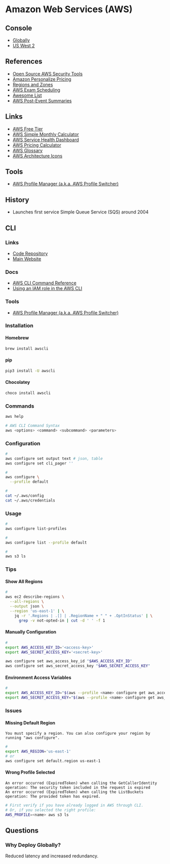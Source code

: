# Amazon Web Services (AWS)

<!--
https://app.pluralsight.com/roleiq/roles/7650da31-d0c8-44a5-997f-5904774ff72c

https://youtube.com/watch?v=xCc9xk8LPTo
https://youtube.com/watch?v=YKT9bWvy_PI

ACKQueue

https://linkedin.com/learning/paths/prepare-for-the-aws-certified-cloud-practitioner-exam
https://linkedin.com/learning/paths/become-an-aws-data-and-devops-specialist
https://linkedin.com/learning/paths/prepare-for-aws-devops-engineer-professional-certification
https://linkedin.com/learning/paths/prepare-for-aws-sysops-administrator-certification

https://app.pluralsight.com/search/?q=aws%20certified&type=path&m_sort=relevance&query_id=4364f4ab-a8d6-4533-9340-582d9d55d691&source=user_typed

https://app.pluralsight.com/library/courses/aws-system-admin-fundamentals/table-of-contents

https://linkedin.com/learning/aws-essential-training-for-developers/what-is-the-best-way-to-use-aws

https://linkedin.com/learning/aws-administration-security-fundamentals/fundamentals-of-aws-security

https://linkedin.com/learning/aws-deploying-and-provisioning/aws-deploying-and-provisioning
https://linkedin.com/learning/aws-automation-and-optimization/automation-and-optimization-in-aws
https://linkedin.com/learning/aws-high-availability/aws-and-high-availability
https://linkedin.com/learning/aws-networking/aws-networking-overview
https://linkedin.com/learning/aws-monitoring-and-reporting/welcome
https://linkedin.com/learning/aws-for-devops-high-availability-and-elasticity/welcome
https://linkedin.com/learning/aws-for-devops-monitoring-metrics-and-logging/welcome

https://linkedin.com/learning/aws-and-react-creating-full-stack-apps/full-stack-react-development-on-aws
https://linkedin.com/learning/creating-a-serverless-application-using-react-in-aws/2392677

https://linkedin.com/learning/cloud-native-projects-aws-serverless/flexibility-with-lambda
https://linkedin.com/learning/advanced-kubernetes-1-core-concepts/exploring-the-kubernetes-architecture
https://linkedin.com/learning/aws-high-availability/aws-and-high-availability

Transactions Per Second (TPS)
-->

## Console

- [Globally](https://console.aws.amazon.com)
- [US West 2](https://us-west-2.console.aws.amazon.com)

## References

- [Open Source AWS Security Tools](https://asecure.cloud/tools/)
- [Amazon Personalize Pricing](https://aws.amazon.com/personalize/pricing/)
- [Regions and Zones](https://docs.aws.amazon.com/AWSEC2/latest/UserGuide/using-regions-availability-zones.html)
- [AWS Exam Scheduling](https://certmetrics.com/amazon/candidate/exam_scheduling.aspx)
- [Awesome List](https://github.com/donnemartin/awesome-aws)
- [AWS Post-Event Summaries](https://aws.amazon.com/premiumsupport/technology/pes/)

## Links

- [AWS Free Tier](https://aws.amazon.com/free/)
- [AWS Simple Monthly Calculator](https://calculator.s3.amazonaws.com/index.html)
- [AWS Service Health Dashboard](https://status.aws.amazon.com)
- [AWS Pricing Calculator](https://calculator.aws/#/)
- [AWS Glossary](https://docs.aws.amazon.com/general/latest/gr/glos-chap.html)
- [AWS Architecture Icons](https://aws.amazon.com/architecture/icons/)

## Tools

- [AWS Profile Manager (a.k.a. AWS Profile Switcher)](/aws-profile-manager.md)

## History

- Launches first service Simple Queue Service (SQS) around 2004

## CLI

### Links

- [Code Repository](https://github.com/aws/aws-cli)
- [Main Website](https://aws.amazon.com/cli/)

### Docs

- [AWS CLI Command Reference](https://docs.aws.amazon.com/cli/latest/reference/)
- [Using an IAM role in the AWS CLI](https://docs.aws.amazon.com/cli/latest/userguide/cli-configure-role.html)

### Tools

- [AWS Profile Manager (a.k.a. AWS Profile Switcher)](/aws-profile-manager.md)

### Installation

#### Homebrew

```sh
brew install awscli
```

#### pip

```sh
pip3 install -U awscli
```

#### Chocolatey

```sh
choco install awscli
```

### Commands

```sh
aws help

# AWS CLI Command Syntax
aws <options> <command> <subcommand> <parameters>
```

### Configuration

```sh
#
aws configure set output text # json, table
aws configure set cli_pager ''

#
aws configure \
  --profile default

#
cat ~/.aws/config
cat ~/.aws/credentials
```

### Usage

```sh
#
aws configure list-profiles

#
aws configure list --profile default

#
aws s3 ls
```

### Tips

#### Show All Regions

```sh
#
aws ec2 describe-regions \
  --all-regions \
  --output json \
  --region 'us-east-1' | \
    jq -r '.Regions | .[] | .RegionName + " " + .OptInStatus' | \
      grep -v not-opted-in | cut -d ' ' -f 1
```

#### Manually Configuration

```sh
#
export AWS_ACCESS_KEY_ID='<access-key>'
export AWS_SECRET_ACCESS_KEY='<secret-key>'

aws configure set aws_access_key_id "$AWS_ACCESS_KEY_ID"
aws configure set aws_secret_access_key "$AWS_SECRET_ACCESS_KEY"
```

#### Environment Access Variables

```sh
#
export AWS_ACCESS_KEY_ID="$(aws --profile <name> configure get aws_access_key_id)"
export AWS_SECRET_ACCESS_KEY="$(aws --profile <name> configure get aws_secret_access_key)"
```

### Issues

#### Missing Default Region

```log
You must specify a region. You can also configure your region by running "aws configure".
```

```sh
#
export AWS_REGION='us-east-1'
# or
aws configure set default.region us-east-1
```

#### Wrong Profile Selected

```log
An error occurred (ExpiredToken) when calling the GetCallerIdentity operation: The security token included in the request is expired
An error occurred (ExpiredToken) when calling the ListBuckets operation: The provided token has expired.
```

```sh
# First verify if you have already logged in AWS through CLI.
# Or, if you selected the right profile:
AWS_PROFILE=<name> aws s3 ls
```

## Questions

### Why Deploy Globally?

Reduced latency and increased redundancy.

<!--
## Interview

https://youtube.com/watch?v=HoXEyXIf6_U
https://youtube.com/watch?v=cp108MhVEI0
-->
